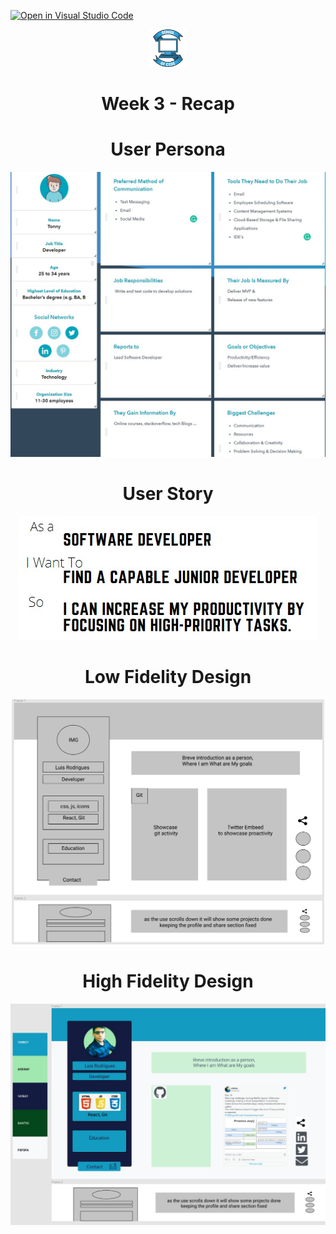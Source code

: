 [![Open in Visual Studio Code](https://classroom.github.com/assets/open-in-vscode-f059dc9a6f8d3a56e377f745f24479a46679e63a5d9fe6f495e02850cd0d8118.svg)](https://classroom.github.com/online_ide?assignment_repo_id=6517182&assignment_repo_type=AssignmentRepo)

<div align="center">
    <img alt="School of Code" src="./images/soc-logo.png" width="60" />
</div>
<h1 align="center">
  Week 3 - Recap
</h1>

<h1 align="center">
User Persona</h1>
<div align="center">
    <img alt="user Story" src="./images/user-persona.jpg" width="" />
</div>

<h1 align="center">
User Story</h1>
<div align="center">
    <img alt="user Story" src="./images/user-story.jpg" width="" />
</div>

<h1 align="center">
Low Fidelity Design</h1>
<div align="center">
    <img alt="low fidelity design" src="./images/low-fidelity.jpg" width="500" />
</div>

<h1 align="center">
High Fidelity Design</h1>
<div align="center">
    <img alt="high fidelity design" src="./images/high-fidelity.jpg" width="" />
</div>


